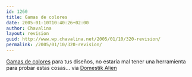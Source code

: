 ```yaml
---
id: 1260
title: Gamas de colores
date: 2005-01-10T10:40:26+02:00
author: Chavalina
layout: revision
guid: http://www.wp.chavalina.net/2005/01/10/320-revision/
permalink: /2005/01/10/320-revision/
---
```

<a href="http://www.returnofdesign.com/spectacle/show.php?page=16" target="_blank">Gamas de colores</a> para tus dise&ntilde;os, no estar&iacute;a mal tener una herramienta para probar estas cosas&#8230; via <a href="http://www.domestikalien.com/?p=162" target="_blank">Domestik Alien</a>